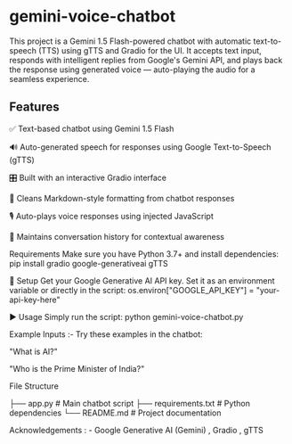 # gemini-voice-chatbot
This project is a Gemini 1.5 Flash-powered chatbot with automatic text-to-speech (TTS) using gTTS and Gradio for the UI. It accepts text input, responds with intelligent replies from Google's Gemini API, and plays back the response using generated voice — auto-playing the audio for a seamless experience.

## Features
✅ Text-based chatbot using Gemini 1.5 Flash

🔊 Auto-generated speech for responses using Google Text-to-Speech (gTTS)

🎛️ Built with an interactive Gradio interface

🧼 Cleans Markdown-style formatting from chatbot responses

🎙️ Auto-plays voice responses using injected JavaScript

🧠 Maintains conversation history for contextual awareness

Requirements
Make sure you have Python 3.7+ and install dependencies:
pip install gradio google-generativeai gTTS

🔑 Setup
Get your Google Generative AI API key.
Set it as an environment variable or directly in the script:
os.environ["GOOGLE_API_KEY"] = "your-api-key-here"

▶️ Usage
Simply run the script:
python gemini-voice-chatbot.py

Example Inputs :-
Try these examples in the chatbot:

"What is AI?"

"Who is the Prime Minister of India?"

 File Structure

├── app.py              # Main chatbot script
├── requirements.txt    # Python dependencies
└── README.md           # Project documentation

 Acknowledgements : -
Google Generative AI (Gemini) ,
Gradio ,
gTTS

